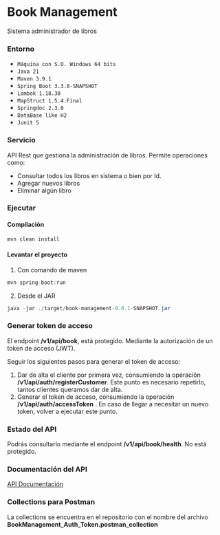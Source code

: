 # Book Management


Sistema administrador de libros

### Entorno

- `Máquina con S.O. Windows 64 bits`
- `Java 21`
- `Maven 3.9.1`
- `Spring Boot 3.3.0-SNAPSHOT`
- `Lombok 1.18.30`
- `MapStruct 1.5.4.Final`
- `Springdoc 2.3.0`
- `DataBase like H2`
- `Junit 5`


### Servicio

API Rest que gestiona la administración de libros. Permite operaciones como:

- Consultar todos los libros en sistema o bien por Id.
- Agregar nuevos libros
- Eliminar algún libro


### Ejecutar

#### Compilación

```java
mvn clean install
```

#### Levantar el proyecto

1. Con comando de maven

```java
mvn spring-boot:run
```

2. Desde el JAR  

```java
java -jar ./target/book-management-0.0.1-SNAPSHOT.jar
```

### Generar token de acceso
El endpoint **/v1/api/book**, está protegido. Mediante la autorización de un token de acceso (JWT).

Seguir los siguientes pasos para generar el token de acceso:
1. Dar de alta el cliente por primera vez, consumiendo la operación **/v1/api/auth/registerCustomer**. Este punto es necesario repetirlo, tantos clientes queramos dar de alta.
2. Generar el token de acceso, consumiendo la operación **/v1/api/auth/accessToken** . En caso de llegar a necesitar un nuevo token, volver a ejecutar este punto.

### Estado del API
Podrás consultarlo mediante el endpoint **/v1/api/book/health**. No está protegido.

### Documentación del API
[API Documentación](http://localhost:9090/swagger-ui/index.html)

### Collections para Postman
La collections se encuentra en el repositorio con el nombre del archivo **BookManagement_Auth_Token.postman_collection**
